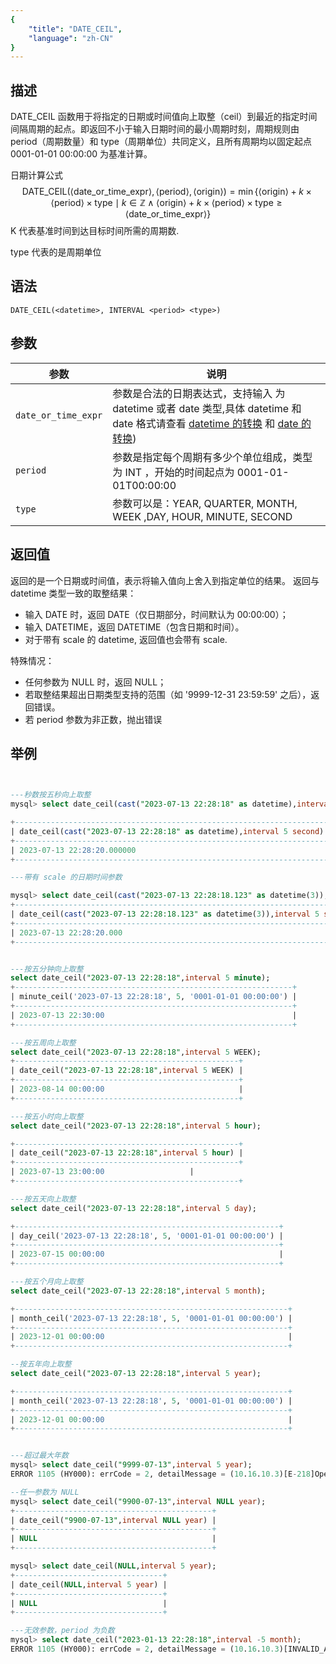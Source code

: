 ```yaml
---
{
    "title": "DATE_CEIL",
    "language": "zh-CN"
}
---
```


## 描述

DATE_CEIL 函数用于将指定的日期或时间值向上取整（ceil）到最近的指定时间间隔周期的起点。即返回不小于输入日期时间的最小周期时刻，周期规则由 period（周期数量）和 type（周期单位）共同定义，且所有周期均以固定起点 0001-01-01 00:00:00 为基准计算。

日期计算公式
$$
\text{DATE\_CEIL}(\langle\text{date\_or\_time\_expr}\rangle, \langle\text{period}\rangle, \langle\text{origin}\rangle) = \min\{\langle\text{origin}\rangle + k \times \langle\text{period}\rangle \times \text{type} \mid k \in \mathbb{Z} \land \langle\text{origin}\rangle + k \times \langle\text{period}\rangle \times \text{type} \geq \langle\text{date\_or\_time\_expr}\rangle\}
$$
K 代表基准时间到达目标时间所需的周期数.

type 代表的是周期单位

## 语法

`DATE_CEIL(<datetime>, INTERVAL <period> <type>)`

## 参数

| 参数 | 说明 |
| -- | -- |
| `date_or_time_expr` | 参数是合法的日期表达式，支持输入 为 datetime 或者 date 类型,具体 datetime 和 date 格式请查看 [datetime 的转换](../../../../../current/sql-manual/basic-element/sql-data-types/conversion/datetime-conversion) 和 [date 的转换](../../../../../current/sql-manual/basic-element/sql-data-types/conversion/date-conversion))|
| `period` | 参数是指定每个周期有多少个单位组成，类型为 INT ，开始的时间起点为 0001-01-01T00:00:00 |
| `type` | 参数可以是：YEAR, QUARTER, MONTH, WEEK ,DAY, HOUR, MINUTE, SECOND|

## 返回值

返回的是一个日期或时间值，表示将输入值向上舍入到指定单位的结果。
返回与 datetime 类型一致的取整结果：
- 输入 DATE 时，返回 DATE（仅日期部分，时间默认为 00:00:00）；
- 输入 DATETIME，返回 DATETIME（包含日期和时间）。
- 对于带有 scale 的 datetime, 返回值也会带有 scale.

特殊情况：
- 任何参数为 NULL 时，返回 NULL；
- 若取整结果超出日期类型支持的范围（如 '9999-12-31 23:59:59' 之后），返回错误。
- 若 period 参数为非正数，抛出错误

## 举例

```sql


---秒数按五秒向上取整
mysql> select date_ceil(cast("2023-07-13 22:28:18" as datetime),interval 5 second);

+------------------------------------------------------------------------+
| date_ceil(cast("2023-07-13 22:28:18" as datetime),interval 5 second) |
+------------------------------------------------------------------------+
| 2023-07-13 22:28:20.000000                                             |
+------------------------------------------------------------------------+

---带有 scale 的日期时间参数

mysql> select date_ceil(cast("2023-07-13 22:28:18.123" as datetime(3)),interval 5 second);
+-----------------------------------------------------------------------------+
| date_ceil(cast("2023-07-13 22:28:18.123" as datetime(3)),interval 5 second) |
+-----------------------------------------------------------------------------+
| 2023-07-13 22:28:20.000                                                     |
+-----------------------------------------------------------------------------+


---按五分钟向上取整
select date_ceil("2023-07-13 22:28:18",interval 5 minute);
+--------------------------------------------------------------+
| minute_ceil('2023-07-13 22:28:18', 5, '0001-01-01 00:00:00') |
+--------------------------------------------------------------+
| 2023-07-13 22:30:00                                          |
+--------------------------------------------------------------+

---按五周向上取整
select date_ceil("2023-07-13 22:28:18",interval 5 WEEK);
+--------------------------------------------------+
| date_ceil("2023-07-13 22:28:18",interval 5 WEEK) |
+--------------------------------------------------+
| 2023-08-14 00:00:00                              |
+--------------------------------------------------+

---按五小时向上取整
select date_ceil("2023-07-13 22:28:18",interval 5 hour);

+--------------------------------------------------+
| date_ceil("2023-07-13 22:28:18",interval 5 hour) |
+--------------------------------------------------+
| 2023-07-13 23:00:00                   |
+--------------------------------------------------+

---按五天向上取整
select date_ceil("2023-07-13 22:28:18",interval 5 day);

+-----------------------------------------------------------+
| day_ceil('2023-07-13 22:28:18', 5, '0001-01-01 00:00:00') |
+-----------------------------------------------------------+
| 2023-07-15 00:00:00                                       |
+-----------------------------------------------------------+

---按五个月向上取整
select date_ceil("2023-07-13 22:28:18",interval 5 month);

+-------------------------------------------------------------+
| month_ceil('2023-07-13 22:28:18', 5, '0001-01-01 00:00:00') |
+-------------------------------------------------------------+
| 2023-12-01 00:00:00                                         |
+-------------------------------------------------------------+

--按五年向上取整
select date_ceil("2023-07-13 22:28:18",interval 5 year);

+-------------------------------------------------------------+
| month_ceil('2023-07-13 22:28:18', 5, '0001-01-01 00:00:00') |
+-------------------------------------------------------------+
| 2023-12-01 00:00:00                                         |
+-------------------------------------------------------------+


---超过最大年数
mysql> select date_ceil("9999-07-13",interval 5 year);
ERROR 1105 (HY000): errCode = 2, detailMessage = (10.16.10.3)[E-218]Operation year_ceil of 9999-07-13 00:00:00, 5 out of range

--任一参数为 NULL
mysql> select date_ceil("9900-07-13",interval NULL year);
+--------------------------------------------+
| date_ceil("9900-07-13",interval NULL year) |
+--------------------------------------------+
| NULL                                       |
+--------------------------------------------+

mysql> select date_ceil(NULL,interval 5 year);
+---------------------------------+
| date_ceil(NULL,interval 5 year) |
+---------------------------------+
| NULL                            |
+---------------------------------+

---无效参数，period 为负数
mysql> select date_ceil("2023-01-13 22:28:18",interval -5 month);
ERROR 1105 (HY000): errCode = 2, detailMessage = (10.16.10.3)[INVALID_ARGUMENT]Operation month_ceil of 2023-01-13 22:28:18, -5, 0001-01-01 00:00:00 out of range

```

